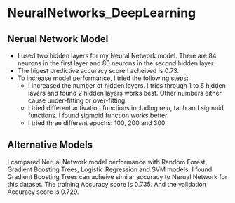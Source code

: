 # NeuralNetworks_DeepLearning

## Nerual Network Model
  - I used two hidden layers for my Neural Network model. There are 84 neurons in the first layer and 80 neurons in the second hidden layer.
  - The higest predictive accuracy score I acheived is 0.73.
  - To increase model performance, I tried the following steps:
    - I increased the number of hidden layers. I tries through 1 to 5 hidden layers and found 2 hidden layers works best. Other numbers either cause under-fitting or over-fitting.
    - I tried different activation functions including relu, tanh and sigmoid functions. I found sigmoid function works better.
    - I tried three different epochs: 100, 200 and 300.

## Alternative Models
I campared Nerual Network model performance with Random Forest, Gradient Boosting Trees, Logistic Regression and SVM models. I found Gradient Boosting Trees can acheive similar accuracy to Nerual Network for this dataset. The training Accuracy score is 0.735. And the validation Accuracy score is 0.729.
